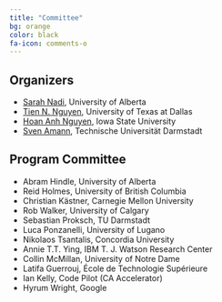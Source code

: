 ```yaml
---
title: "Committee"
bg: orange
color: black
fa-icon: comments-o
---
```


## Organizers

* [Sarah Nadi](http://www.sarahnadi.org/), University of Alberta
* [Tien N. Nguyen](http://www.utdallas.edu/~tien.n.nguyen/), University of Texas at Dallas
* [Hoan Anh Nguyen](https://sites.google.com/site/nguyenanhhoan/), Iowa State University
* [Sven Amann](http://sven-amann.de), Technische Universität Darmstadt

## Program Committee

* Abram Hindle, University of Alberta
* Reid Holmes, University of British Columbia
* Christian Kästner, Carnegie Mellon University
* Rob Walker, University of Calgary
* Sebastian Proksch, TU Darmstadt
* Luca Ponzanelli, University of Lugano
* Nikolaos Tsantalis, Concordia University
* Annie T.T. Ying, IBM T. J. Watson Research Center 
* Collin McMillan, University of Notre Dame
* Latifa Guerrouj, École de Technologie Supérieure
* Ian Kelly, Code Pilot (CA Accelerator)
* Hyrum Wright, Google


